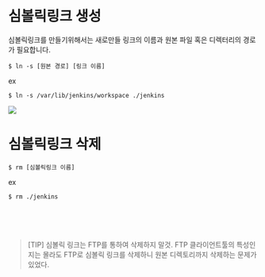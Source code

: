 # 심볼릭링크 생성

심볼릭링크를 만들기위해서는 새로만들 링크의 이름과 원본 파일 혹은 디렉터리의 경로가 필요합니다.

~~~
$ ln -s [원본 경로] [링크 이름]
~~~

ex 
~~~
$ ln -s /var/lib/jenkins/workspace ./jenkins
~~~

![](https://velog.velcdn.com/images/sunblock99/post/25855413-af06-467e-aa12-dbb0e1a152b4/image.png)


# 심볼릭링크 삭제

~~~
$ rm [심볼릭링크 이름]
~~~

ex 

~~~
$ rm ./jenkins
~~~

<br><br><br>

> [TIP]
심볼릭 링크는 FTP를 통하여 삭제하지 말것. FTP 클라이언트툴의 특성인지는 몰라도 FTP로 심볼릭 링크를 삭제하니 원본 디렉토리까지 삭제하는 문제가 있었다.